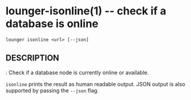 lounger-isonline(1) -- check if a database is online
====================================================

    lounger isonline <url> [--json]

## DESCRIPTION

  <url>:
Check if a database node is currently online or available.

`isonline` prints the result as human readable output. JSON
output is also supported by passing the `--json` flag.

